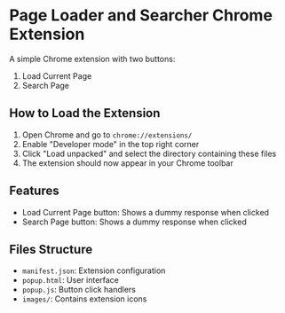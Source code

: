 # Page Loader and Searcher Chrome Extension

A simple Chrome extension with two buttons:
1. Load Current Page
2. Search Page

## How to Load the Extension

1. Open Chrome and go to `chrome://extensions/`
2. Enable "Developer mode" in the top right corner
3. Click "Load unpacked" and select the directory containing these files
4. The extension should now appear in your Chrome toolbar

## Features

- Load Current Page button: Shows a dummy response when clicked
- Search Page button: Shows a dummy response when clicked

## Files Structure

- `manifest.json`: Extension configuration
- `popup.html`: User interface
- `popup.js`: Button click handlers
- `images/`: Contains extension icons
